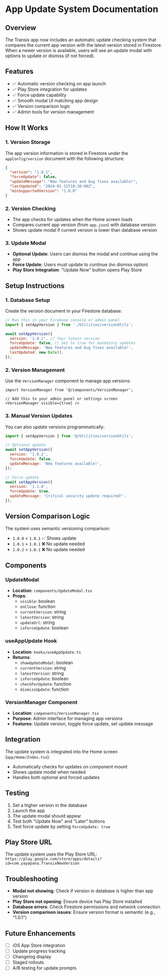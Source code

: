 # App Update System Documentation

## Overview
The Transix app now includes an automatic update checking system that compares the current app version with the latest version stored in Firestore. When a newer version is available, users will see an update modal with options to update or dismiss (if not forced).

## Features
- ✅ Automatic version checking on app launch
- ✅ Play Store integration for updates
- ✅ Force update capability
- ✅ Smooth modal UI matching app design
- ✅ Version comparison logic
- ✅ Admin tools for version management

## How It Works

### 1. Version Storage
The app version information is stored in Firestore under the `appConfig/version` document with the following structure:
```json
{
  "version": "1.0.1",
  "forceUpdate": false,
  "updateMessage": "New features and bug fixes available!",
  "lastUpdated": "2024-01-15T10:30:00Z",
  "minSupportedVersion": "1.0.0"
}
```

### 2. Version Checking
- The app checks for updates when the Home screen loads
- Compares current app version (from `app.json`) with database version
- Shows update modal if current version is lower than database version

### 3. Update Modal
- **Optional Update**: Users can dismiss the modal and continue using the app
- **Force Update**: Users must update to continue (no dismiss option)
- **Play Store Integration**: "Update Now" button opens Play Store

## Setup Instructions

### 1. Database Setup
Create the version document in your Firestore database:

```javascript
// Run this in your Firebase console or admin panel
import { setAppVersion } from './Utilities/versionUtils';

await setAppVersion({
  version: '1.0.1', // Your latest version
  forceUpdate: false, // Set to true for mandatory updates
  updateMessage: 'New features and bug fixes available!',
  lastUpdated: new Date(),
});
```

### 2. Version Management
Use the `VersionManager` component to manage app versions:

```tsx
import VersionManager from '@/components/VersionManager';

// Add this to your admin panel or settings screen
<VersionManager visible={true} />
```

### 3. Manual Version Updates
You can also update versions programmatically:

```javascript
import { setAppVersion } from '@/Utilities/versionUtils';

// Optional update
await setAppVersion({
  version: '1.0.2',
  forceUpdate: false,
  updateMessage: 'New features available!',
});

// Force update
await setAppVersion({
  version: '1.1.0',
  forceUpdate: true,
  updateMessage: 'Critical security update required!',
});
```

## Version Comparison Logic
The system uses semantic versioning comparison:
- `1.0.0` < `1.0.1` ✅ Shows update
- `1.0.1` = `1.0.1` ❌ No update needed
- `1.0.2` > `1.0.1` ❌ No update needed

## Components

### UpdateModal
- **Location**: `components/UpdateModal.tsx`
- **Props**: 
  - `visible`: boolean
  - `onClose`: function
  - `currentVersion`: string
  - `latestVersion`: string
  - `updateUrl`: string
  - `isForceUpdate`: boolean

### useAppUpdate Hook
- **Location**: `hooks/useAppUpdate.ts`
- **Returns**:
  - `showUpdateModal`: boolean
  - `currentVersion`: string
  - `latestVersion`: string
  - `isForceUpdate`: boolean
  - `checkForUpdate`: function
  - `dismissUpdate`: function

### VersionManager Component
- **Location**: `components/VersionManager.tsx`
- **Purpose**: Admin interface for managing app versions
- **Features**: Update version, toggle force update, set update message

## Integration
The update system is integrated into the Home screen (`app/Home/Index.tsx`):
- Automatically checks for updates on component mount
- Shows update modal when needed
- Handles both optional and forced updates

## Testing
1. Set a higher version in the database
2. Launch the app
3. The update modal should appear
4. Test both "Update Now" and "Later" buttons
5. Test force update by setting `forceUpdate: true`

## Play Store URL
The update system uses the Play Store URL:
`https://play.google.com/store/apps/details?id=com.yayapana.TransixNewVersion`

## Troubleshooting
- **Modal not showing**: Check if version in database is higher than app version
- **Play Store not opening**: Ensure device has Play Store installed
- **Database errors**: Check Firestore permissions and network connection
- **Version comparison issues**: Ensure version format is semantic (e.g., "1.0.1")

## Future Enhancements
- [ ] iOS App Store integration
- [ ] Update progress tracking
- [ ] Changelog display
- [ ] Staged rollouts
- [ ] A/B testing for update prompts
